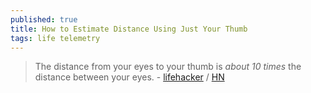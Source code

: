 ```yaml
---
published: true
title: How to Estimate Distance Using Just Your Thumb
tags: life telemetry
---
```

> The distance from your eyes to your thumb is *about 10 times* the distance between your eyes. - [lifehacker](https://lifehacker.com/how-to-estimate-distance-using-just-your-thumb-1849365952) / [HN](https://news.ycombinator.com/item?id=32355136)
